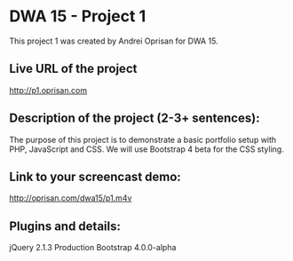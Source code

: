 DWA 15 - Project 1
==================

This project 1 was created by Andrei Oprisan for DWA 15.

Live URL of the project
------------------------
http://p1.oprisan.com

Description of the project (2-3+ sentences):
------------------------
The purpose of this project is to demonstrate a basic portfolio setup with PHP, JavaScript and CSS.
We will use Bootstrap 4 beta for the CSS styling.

Link to your screencast demo:
------------------------
http://oprisan.com/dwa15/p1.m4v

Plugins and details:
------------------------
jQuery 2.1.3 Production
Bootstrap 4.0.0-alpha
